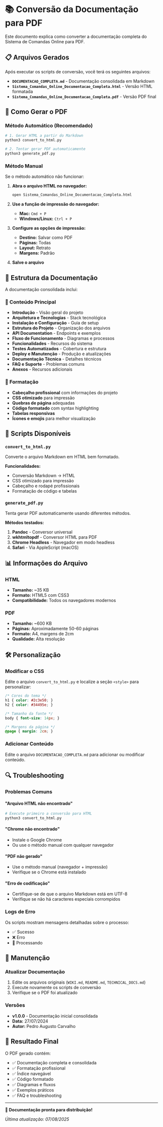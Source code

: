 # 📚 Conversão da Documentação para PDF

Este documento explica como converter a documentação completa do Sistema de Comandas Online para PDF.

## 📋 Arquivos Gerados

Após executar os scripts de conversão, você terá os seguintes arquivos:

- **`DOCUMENTACAO_COMPLETA.md`** - Documentação consolidada em Markdown
- **`Sistema_Comandas_Online_Documentacao_Completa.html`** - Versão HTML formatada
- **`Sistema_Comandas_Online_Documentacao_Completa.pdf`** - Versão PDF final

## 🚀 Como Gerar o PDF

### Método Automático (Recomendado)

```bash
# 1. Gerar HTML a partir do Markdown
python3 convert_to_html.py

# 2. Tentar gerar PDF automaticamente
python3 generate_pdf.py
```

### Método Manual

Se o método automático não funcionar:

1. **Abra o arquivo HTML no navegador:**
   ```bash
   open Sistema_Comandas_Online_Documentacao_Completa.html
   ```

2. **Use a função de impressão do navegador:**
   - **Mac:** `Cmd + P`
   - **Windows/Linux:** `Ctrl + P`

3. **Configure as opções de impressão:**
   - **Destino:** Salvar como PDF
   - **Páginas:** Todas
   - **Layout:** Retrato
   - **Margens:** Padrão

4. **Salve o arquivo**

## 📄 Estrutura da Documentação

A documentação consolidada inclui:

### 📖 Conteúdo Principal
- **Introdução** - Visão geral do projeto
- **Arquitetura e Tecnologias** - Stack tecnológica
- **Instalação e Configuração** - Guia de setup
- **Estrutura do Projeto** - Organização dos arquivos
- **API Documentation** - Endpoints e exemplos
- **Fluxo de Funcionamento** - Diagramas e processos
- **Funcionalidades** - Recursos do sistema
- **Testes Automatizados** - Cobertura e estrutura
- **Deploy e Manutenção** - Produção e atualizações
- **Documentação Técnica** - Detalhes técnicos
- **FAQ e Suporte** - Problemas comuns
- **Anexos** - Recursos adicionais

### 🎨 Formatação
- **Cabeçalho profissional** com informações do projeto
- **CSS otimizado** para impressão
- **Quebras de página** adequadas
- **Código formatado** com syntax highlighting
- **Tabelas responsivas**
- **Ícones e emojis** para melhor visualização

## 🔧 Scripts Disponíveis

### `convert_to_html.py`
Converte o arquivo Markdown em HTML bem formatado.

**Funcionalidades:**
- Conversão Markdown → HTML
- CSS otimizado para impressão
- Cabeçalho e rodapé profissionais
- Formatação de código e tabelas

### `generate_pdf.py`
Tenta gerar PDF automaticamente usando diferentes métodos.

**Métodos testados:**
1. **Pandoc** - Conversor universal
2. **wkhtmltopdf** - Conversor HTML para PDF
3. **Chrome Headless** - Navegador em modo headless
4. **Safari** - Via AppleScript (macOS)

## 📊 Informações do Arquivo

### HTML
- **Tamanho:** ~35 KB
- **Formato:** HTML5 com CSS3
- **Compatibilidade:** Todos os navegadores modernos

### PDF
- **Tamanho:** ~600 KB
- **Páginas:** Aproximadamente 50-60 páginas
- **Formato:** A4, margens de 2cm
- **Qualidade:** Alta resolução

## 🛠️ Personalização

### Modificar o CSS
Edite o arquivo `convert_to_html.py` e localize a seção `<style>` para personalizar:

```css
/* Cores do tema */
h1 { color: #2c3e50; }
h2 { color: #34495e; }

/* Tamanho da fonte */
body { font-size: 14px; }

/* Margens da página */
@page { margin: 2cm; }
```

### Adicionar Conteúdo
Edite o arquivo `DOCUMENTACAO_COMPLETA.md` para adicionar ou modificar conteúdo.

## 🔍 Troubleshooting

### Problemas Comuns

#### "Arquivo HTML não encontrado"
```bash
# Execute primeiro a conversão para HTML
python3 convert_to_html.py
```

#### "Chrome não encontrado"
- Instale o Google Chrome
- Ou use o método manual com qualquer navegador

#### "PDF não gerado"
- Use o método manual (navegador + impressão)
- Verifique se o Chrome está instalado

#### "Erro de codificação"
- Certifique-se de que o arquivo Markdown está em UTF-8
- Verifique se não há caracteres especiais corrompidos

### Logs de Erro
Os scripts mostram mensagens detalhadas sobre o processo:
- ✅ Sucesso
- ❌ Erro
- 🔄 Processando

## 📝 Manutenção

### Atualizar Documentação
1. Edite os arquivos originais (`WIKI.md`, `README.md`, `TECHNICAL_DOCS.md`)
2. Execute novamente os scripts de conversão
3. Verifique se o PDF foi atualizado

### Versões
- **v1.0.0** - Documentação inicial consolidada
- **Data:** 27/07/2024
- **Autor:** Pedro Augusto Carvalho

## 🎯 Resultado Final

O PDF gerado contém:
- ✅ Documentação completa e consolidada
- ✅ Formatação profissional
- ✅ Índice navegável
- ✅ Código formatado
- ✅ Diagramas e fluxos
- ✅ Exemplos práticos
- ✅ FAQ e troubleshooting

---

**🎉 Documentação pronta para distribuição!**

*Última atualização: 07/08/2025*
